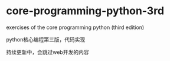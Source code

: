 # core-programming-python-3rd
exercises of the core programming python (third edition)

python核心编程第三版，代码实现

持续更新中，会跳过web开发的内容

